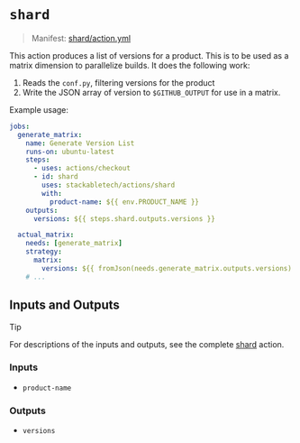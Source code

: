# `shard`

> Manifest: [shard/action.yml][shard]

This action produces a list of versions for a product. This is to be used as a matrix dimension to
parallelize builds. It does the following work:

1. Reads the `conf.py`, filtering versions for the product
2. Write the JSON array of version to `$GITHUB_OUTPUT` for use in a matrix.

Example usage:

```yaml
jobs:
  generate_matrix:
    name: Generate Version List
    runs-on: ubuntu-latest
    steps:
      - uses: actions/checkout
      - id: shard
        uses: stackabletech/actions/shard
        with:
          product-name: ${{ env.PRODUCT_NAME }}
    outputs:
      versions: ${{ steps.shard.outputs.versions }}

  actual_matrix:
    needs: [generate_matrix]
    strategy:
      matrix:
        versions: ${{ fromJson(needs.generate_matrix.outputs.versions) }}
    # ...
```

## Inputs and Outputs

> [!TIP]
> For descriptions of the inputs and outputs, see the complete [shard] action.

### Inputs

- `product-name`

### Outputs

- `versions`

[shard]: ./action.yml
